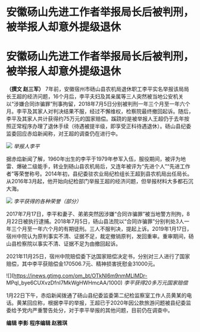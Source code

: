# 安徽砀山先进工作者举报局长后被判刑，被举报人却意外提级退休

# 安徽砀山先进工作者举报局长后被判刑，被举报人却意外提级退休

**（撰文 赵三军）**
7年前，安徽宿州市砀山县农机局退休职工李平实名举报该局局长王超的经济问题，16个月后，李平夫妇及其亲属等三人突然被当地公安机关以“涉嫌合同诈骗罪”刑事拘留，2018年7月5日分别被判刑一年三个月至一年六个月。李平及其家人对判决结果不服，经过不懈维权，检察院最终撤回起诉。随后，李平及其家人共计获得约75万元的国家赔偿。蹊跷的是被举报人王超仍于去年按照正常程序办理了退休手续（待遇被提半级，即享受正科待遇退休）。砀山县纪委监委回应赤焰新闻称，对王超的调查仍在进行中。

![](https://inews.gtimg.com/om_bt/Oc7X15iLwtLgSuttXnU_5mmR3lr0KIDTHLyvAPCYn8unkAA/1000)
_举报人李平_

据赤焰新闻了解，1960年出生的李平于1979年参军入伍，服役期间，被评为地雷、爆破二级能手，转业到砀山县农机局后，又连年被评为“先进个人”“先进工作者”等荣誉称号。2014年初，县纪委驻农业局纪检组长王超到县农机局出任局长。从2016年3月起，他开始向纪检部门举报王超的经济问题，但举报材料大多都石沉大海。

![](https://inews.gtimg.com/om_bt/OQXH9yr2G8DF9i5FhOMpplysxVN1OFiz7Ow_laGL7BoqoAA/1000)
_李平获得的各种荣誉（部分）_

2017年7月17日，李平和妻子、弟弟突然因涉嫌“合同诈骗罪”被当地警方刑拘，8月22日被执行逮捕。2018年7月5日，砀山县法院以“合同诈骗罪”分别判处3人一年三个月至一年六个月的有期徒刑。三人不服判决，提起上诉。2019年1月17日，宿州中院认为原判事实不清、证据不足，裁定撤销原判，发回重审。重审期间，砀山县检察院以事实不清、证据不足为由撤回起诉。

2021年11月25日，宿州中院赔偿委下达国家赔偿决定书，分别对三人进行了国家赔偿，其中李平获赔偿金170506.7元、精神损害抚慰金31000元。

![](https://inews.gtimg.com/om_bt/OTkNl6m9nmMLlMDr-
MPql_bye6CUXvzDfnI7MkWgHWHmcAA/1000) _李平获得20多万元国家赔偿_

1月22日下午，赤焰新闻拨通了砀山县纪委监委第二纪检监察室工作人员黄某的电话。黄某回应称，根据李平的举报，王超已于2020年因公款旅游问题被县纪委监委给予党内严重警告处分，对于李平举报的其他问题，目前仍在调查中。

**编辑 李影 程序编辑 赵雅琪**

